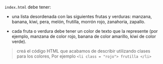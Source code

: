 `index.html` debe tener:


- una lista desordenada con las siguientes frutas y verduras: manzana, banana, kiwi, pera, melón, frutilla, morrón rojo, zanahoria, zapallo.

- cada fruta o verdura debe tener un color de texto que la represente (por ejemplo, manzana de color rojo, banana de color amarillo, kiwi de color verde).

> creá el código HTML que acabamos de describir utilizando clases para los colores, Por ejemplo `<li class = "rojo"> frutilla </li>`